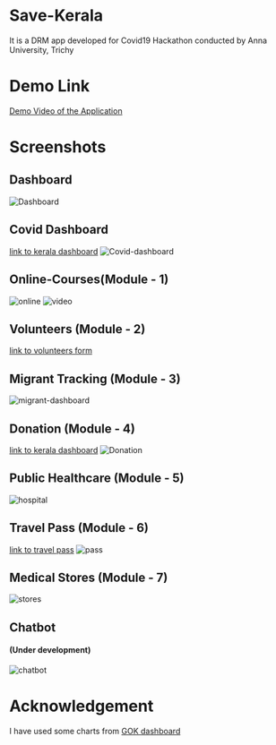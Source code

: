 # Save-Kerala
It is a DRM app developed for Covid19 Hackathon conducted by Anna University, Trichy
# Demo Link
[Demo Video of the Application](https://drive.google.com/open?id=1UdKRxRmtyjBIJSMYJjqoNw8yJX-2aT6l)
# Screenshots
## Dashboard
![Dashboard](/screenshots/dashboard.jpg)
## Covid Dashboard
[link to kerala dashboard](https://dashboard.kerala.gov.in)
![Covid-dashboard](/screenshots/dashboard_covid.jpg)
## Online-Courses(Module - 1)
![online](/screenshots/online-course.jpg)
![video](/screenshots/video.jpg)
## Volunteers (Module - 2)
[link to volunteers form](https://sannadhasena.kerala.gov.in/volunteerregistration)
## Migrant Tracking (Module - 3)
![migrant-dashboard](/screenshots/migrant.jpg)
## Donation (Module - 4)
[link to kerala dashboard](https://donation.cmdrf.kerala.gov.in)
![Donation](/screenshots/donation.jpg)
## Public Healthcare (Module - 5)
![hospital](/screenshots/hospital.jpg)
## Travel Pass (Module - 6)
[link to travel pass](https://pass.bsafe.kerala.gov.in)
![pass](/screenshots/pass.jpg)
## Medical Stores (Module - 7)
![stores](/screenshots/medical.jpg)
## Chatbot
#### (Under development)
![chatbot](/screenshots/chatbot_screen.jpg)
# Acknowledgement
I have used some charts from [GOK dashboard](https://dashboard.kerala.gov.in)
